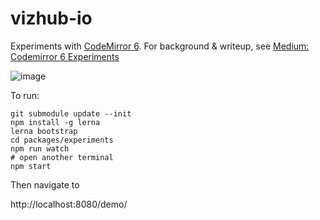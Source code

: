 # vizhub-io
Experiments with [CodeMirror 6](https://github.com/codemirror/codemirror.next). For background & writeup, see [Medium: Codemirror 6 Experiments](https://medium.com/@currankelleher/codemirror-6-experiments-a3930bf03781)

![image](https://user-images.githubusercontent.com/68416/47498132-f2be4b80-d879-11e8-8a02-8a66a36c6701.png)

To run:

```
git submodule update --init
npm install -g lerna
lerna bootstrap
cd packages/experiments
npm run watch
# open another terminal
npm start
```
Then navigate to

http://localhost:8080/demo/
